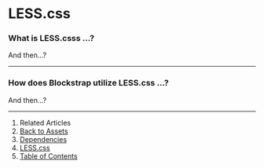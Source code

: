 LESS.css
========

### What is LESS.csss ...?

And then...?

---

### How does Blockstrap utilize LESS.css ...?

And then...?

---

1. Related Articles
2. [Back to Assets](../../assets/)
2. [Dependencies](../dependencies/)
3. [LESS.css](../less/)
4. [Table of Contents](../../../)
